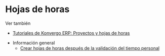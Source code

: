 # Hojas de horas

<div class="alert alert-secondary">
<p class="alert-title">
Ver también</p><ul>
<li><p><a href="https://www.odoo.com/slides/project-and-timesheets-21">Tutoriales de Konvergo ERP: Proyectos y hojas de horas</a></p></li>
</ul>
</div>

  * Información general
    * [Crear hojas de horas después de la validación del tiempo personal](timesheets/overview/time_off)

